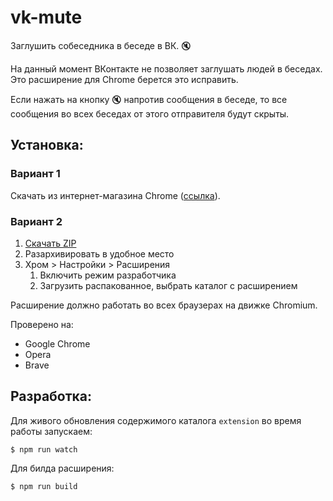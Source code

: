 # vk-mute
Заглушить собеседника в беседе в ВК. 🔇

На данный момент ВКонтакте не позволяет заглушать людей в беседах. Это расширение для Chrome берется это исправить.

Если нажать на кнопку 🔇 напротив сообщения в беседе, то все сообщения во всех беседах от этого отправителя будут скрыты.

## Установка:
### Вариант 1
Скачать из интернет-магазина Chrome ([ссылка](https://chrome.google.com/webstore/detail/vk-mute/mcnkfnjggkbenehgfelnnkklpkpjeibl)).

### Вариант 2
1. [Скачать ZIP](https://github.com/anatolykopyl/vk-mute/releases)
2. Разархивировать в удобное место
3. Хром > Настройки > Расширения
    1. Включить режим разработчика
    2. Загрузить распакованное, выбрать каталог с расширением

Расширение должно работать во всех браузерах на движке Chromium.

Проверено на:
- Google Chrome
- Opera
- Brave

## Разработка:
Для живого обновления содержимого каталога `extension` во время работы запускаем:
```
$ npm run watch
```

Для билда расширения:
```
$ npm run build
```
